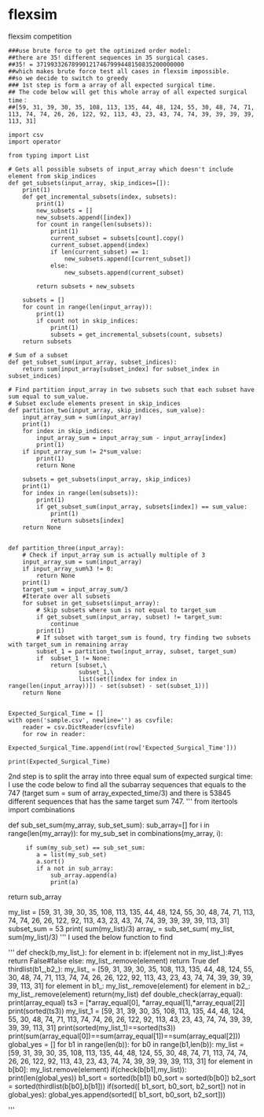 # flexsim
flexsim competition
```
###use brute force to get the optimized order model:
##there are 35! different sequences in 35 surgical cases. 
##35! = 371993326789901217467999448150835200000000
##which makes brute force test all cases in flexsim impossible.
##so we decide to switch to greedy
### 1st step is form a array of all expected surgical time. 
## The code below will get this whole array of all expected surgical time：
##[59, 31, 39, 30, 35, 108, 113, 135, 44, 48, 124, 55, 30, 48, 74, 71, 113, 74, 74, 26, 26, 122, 92, 113, 43, 23, 43, 74, 74, 39, 39, 39, 39, 113, 31]

import csv
import operator

from typing import List

# Gets all possible subsets of input_array which doesn't include element from skip_indices
def get_subsets(input_array, skip_indices=[]):
    print(1)  
    def get_incremental_subsets(index, subsets):   
        print(1)   
        new_subsets = []
        new_subsets.append([index])    
        for count in range(len(subsets)):
            print(1)  
            current_subset = subsets[count].copy()
            current_subset.append(index)
            if len(current_subset) == 1:
                new_subsets.append([current_subset])
            else:
                new_subsets.append(current_subset)

        return subsets + new_subsets
    
    subsets = []
    for count in range(len(input_array)):
        print(1)  
        if count not in skip_indices:
            print(1)  
            subsets = get_incremental_subsets(count, subsets)    
    return subsets

# Sum of a subset
def get_subset_sum(input_array, subset_indices):
    return sum(input_array[subset_index] for subset_index in subset_indices)

# Find partition input_array in two subsets such that each subset have sum equal to sum_value. 
# Subset exclude elements present in skip_indices
def partition_two(input_array, skip_indices, sum_value):
    input_array_sum = sum(input_array)
    print(1)  
    for index in skip_indices:
        input_array_sum = input_array_sum - input_array[index]
        print(1)  
    if input_array_sum != 2*sum_value:      
        print(1)    
        return None
    
    subsets = get_subsets(input_array, skip_indices)
    print(1)  
    for index in range(len(subsets)):
        print(1)  
        if get_subset_sum(input_array, subsets[index]) == sum_value:
            print(1)  
            return subsets[index]
    return None
 

def partition_three(input_array):    
    # Check if input_array sum is actually multiple of 3
    input_array_sum = sum(input_array)
    if input_array_sum%3 != 0:        
        return None    
    print(1)  
    target_sum = input_array_sum/3
    #Iterate over all subsets
    for subset in get_subsets(input_array):
        # Skip subsets where sum is not equal to target_sum
        if get_subset_sum(input_array, subset) != target_sum:      
            continue
        print(1)       
        # If subset with target_sum is found, try finding two subsets with target_sum in remaining array 
        subset_1 = partition_two(input_array, subset, target_sum)
        if  subset_1 != None:      
            return [subset,\
                    subset_1,\
                    list(set([index for index in range(len(input_array))]) - set(subset) - set(subset_1))]
    return None

  
Expected_Surgical_Time = []
with open('sample.csv', newline='') as csvfile:
    reader = csv.DictReader(csvfile)
    for row in reader:
        Expected_Surgical_Time.append(int(row['Expected_Surgical_Time']))
      
print(Expected_Surgical_Time)
```
2nd step is to split the array into three equal sum of expected surgical time:
I use the code below to find all the subarray sequences that equals to the 747 (target sum = sum of array_expected_time/3)
and there is 53845 different sequences that has the same target sum 747. 
'''
from itertools import combinations

def sub_set_sum(my_array, sub_set_sum):
   sub_array=[]
   for i in range(len(my_array)):
      for my_sub_set in combinations(my_array, i):

         if sum(my_sub_set) == sub_set_sum:
            a = list(my_sub_set)
            a.sort()
            if a not in sub_array:
                sub_array.append(a)
                print(a)
            
   return sub_array

my_list = [59, 31, 39, 30, 35, 108, 113, 135, 44, 48, 124, 55, 30, 48, 74, 71, 113, 74, 74, 26, 26, 122, 92, 113, 43, 23, 43, 74, 74, 39, 39, 39, 39, 113, 31]
subset_sum = 53
print( sum(my_list)/3)
array_ = sub_set_sum( my_list, sum(my_list)/3)
'''
I used the below function to find 

'''
def check(b,my_list_):
    for element in b:
        if(element not in my_list_):#yes
            return False#false
        else:
            my_list_.remove(element)
    return True
def thirdlist(b1_,b2_):
    my_list_ = [59, 31, 39, 30, 35, 108, 113, 135, 44, 48, 124, 55, 30, 48, 74, 71, 113, 74, 74, 26, 26, 122, 92, 113, 43, 23, 43, 74, 74, 39, 39, 39, 39, 113, 31]
    for element in b1_:
        my_list_.remove(element)
    for element in b2_:
        my_list_.remove(element)
    return(my_list)
def double_check(array_equal):
    print(array_equal)
    ts3 = [*array_equal[0], *array_equal[1],*array_equal[2]]
    print(sorted(ts3))
    my_list_1 = [59, 31, 39, 30, 35, 108, 113, 135, 44, 48, 124, 55, 30, 48, 74, 71, 113, 74, 74, 26, 26, 122, 92, 113, 43, 23, 43, 74, 74, 39, 39, 39, 39, 113, 31]
    print(sorted(my_list_1)==sorted(ts3))
    print(sum(array_equal[0])==sum(array_equal[1])==sum(array_equal[2]))
global_yes = []
for b1 in range(len(b)):
     for b0 in range(b1,len(b)):
      my_list = [59, 31, 39, 30, 35, 108, 113, 135, 44, 48, 124, 55, 30, 48, 74, 71, 113, 74, 74, 26, 26, 122, 92, 113, 43, 23, 43, 74, 74, 39, 39, 39, 39, 113, 31]
      for element in b[b0]:
        my_list.remove(element)
      if(check(b[b1],my_list)):
        print(len(global_yes))
        b1_sort = sorted(b[b1])
        b0_sort = sorted(b[b0])
        b2_sort = sorted(thirdlist(b[b0],b[b1]))
        if(sorted([ b1_sort, b0_sort, b2_sort]) not in global_yes):
            global_yes.append(sorted([ b1_sort, b0_sort, b2_sort]))
       
'''

